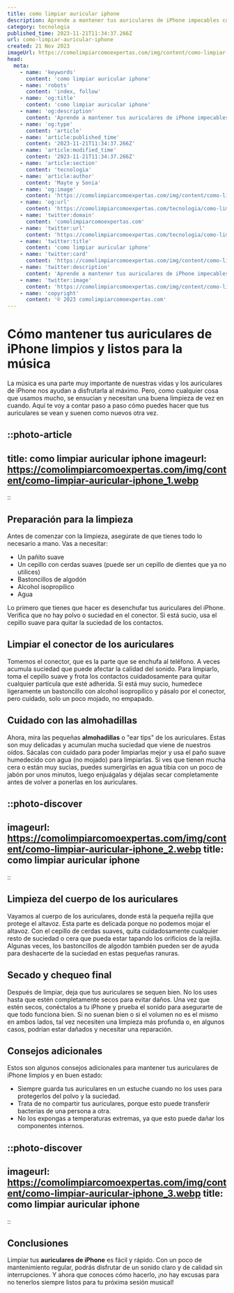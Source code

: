```yaml
---
title: como limpiar auricular iphone
description: Aprende a mantener tus auriculares de iPhone impecables con nuestros consejos efectivos y seguros de limpieza. ¡Optimiza su funcionamiento ahora!
category: tecnologia
published_time: 2023-11-21T11:34:37.266Z
url: como-limpiar-auricular-iphone
created: 21 Nov 2023
imageUrl: https://comolimpiarcomoexpertas.com/img/content/como-limpiar-auricular-iphone_1.webp
head:
  meta:
    - name: 'keywords'
      content: 'como limpiar auricular iphone'
    - name: 'robots'
      content: 'index, follow'
    - name: 'og:title'
      content: 'como limpiar auricular iphone'
    - name: 'og:description'
      content: 'Aprende a mantener tus auriculares de iPhone impecables con nuestros consejos efectivos y seguros de limpieza. ¡Optimiza su funcionamiento ahora!'
    - name: 'og:type'
      content: 'article'
    - name: 'article:published_time'
      content: '2023-11-21T11:34:37.266Z'
    - name: 'article:modified_time'
      content: '2023-11-21T11:34:37.266Z'
    - name: 'article:section'
      content: 'tecnologia'
    - name: 'article:author'
      content: 'Mayte y Sonia'
    - name: 'og:image'
      content: 'https://comolimpiarcomoexpertas.com/img/content/como-limpiar-auricular-iphone_3.webp'
    - name: 'og:url'
      content: 'https://comolimpiarcomoexpertas.com/tecnologia/como-limpiar-auricular-iphone'
    - name: 'twitter:domain'
      content: 'comolimpiarcomoexpertas.com'
    - name: 'twitter:url'
      content: 'https://comolimpiarcomoexpertas.com/tecnologia/como-limpiar-auricular-iphone'
    - name: 'twitter:title'
      content: 'como limpiar auricular iphone'
    - name: 'twitter:card'
      content: 'https://comolimpiarcomoexpertas.com/img/content/como-limpiar-auricular-iphone_3.webp'
    - name: 'twitter:description'
      content: 'Aprende a mantener tus auriculares de iPhone impecables con nuestros consejos efectivos y seguros de limpieza. ¡Optimiza su funcionamiento ahora!'
    - name: 'twitter:image'
      content: 'https://comolimpiarcomoexpertas.com/img/content/como-limpiar-auricular-iphone_3.webp'
    - name: 'copyright'
      content: '© 2023 comolimpiarcomoexpertas.com'
---
```

# Cómo mantener tus auriculares de iPhone limpios y listos para la música

La música es una parte muy importante de nuestras vidas y los auriculares de iPhone nos ayudan a disfrutarla al máximo. Pero, como cualquier cosa que usamos mucho, se ensucian y necesitan una buena limpieza de vez en cuando. Aquí te voy a contar paso a paso cómo puedes hacer que tus auriculares se vean y suenen como nuevos otra vez.

::photo-article
---
title: como limpiar auricular iphone
imageurl: https://comolimpiarcomoexpertas.com/img/content/como-limpiar-auricular-iphone_1.webp
---
::

## Preparación para la limpieza

Antes de comenzar con la limpieza, asegúrate de que tienes todo lo necesario a mano. Vas a necesitar:

- Un pañito suave
- Un cepillo con cerdas suaves (puede ser un cepillo de dientes que ya no utilices)
- Bastoncillos de algodón
- Alcohol isopropílico
- Agua

Lo primero que tienes que hacer es desenchufar tus auriculares del iPhone. Verifica que no hay polvo o suciedad en el conector. Si está sucio, usa el cepillo suave para quitar la suciedad de los contactos.

## Limpiar el conector de los auriculares

Tomemos el conector, que es la parte que se enchufa al teléfono. A veces acumula suciedad que puede afectar la calidad del sonido. Para limpiarlo, toma el cepillo suave y frota los contactos cuidadosamente para quitar cualquier partícula que esté adherida. Si está muy sucio, humedece ligeramente un bastoncillo con alcohol isopropílico y pásalo por el conector, pero cuidado, solo un poco mojado, no empapado.

## Cuidado con las almohadillas

Ahora, mira las pequeñas **almohadillas** o "ear tips" de los auriculares. Estas son muy delicadas y acumulan mucha suciedad que viene de nuestros oídos. Sácalas con cuidado para poder limpiarlas mejor y usa el paño suave humedecido con agua (no mojado) para limpiarlas. Si ves que tienen mucha cera o están muy sucias, puedes sumergirlas en agua tibia con un poco de jabón por unos minutos, luego enjuágalas y déjalas secar completamente antes de volver a ponerlas en los auriculares.


::photo-discover
---
imageurl: https://comolimpiarcomoexpertas.com/img/content/como-limpiar-auricular-iphone_2.webp
title: como limpiar auricular iphone
---
::

## Limpieza del cuerpo de los auriculares

Vayamos al cuerpo de los auriculares, donde está la pequeña rejilla que protege el altavoz. Esta parte es delicada porque no podemos mojar el altavoz. Con el cepillo de cerdas suaves, quita cuidadosamente cualquier resto de suciedad o cera que pueda estar tapando los orificios de la rejilla. Algunas veces, los bastoncillos de algodón también pueden ser de ayuda para deshacerte de la suciedad en estas pequeñas ranuras.

## Secado y chequeo final

Después de limpiar, deja que tus auriculares se sequen bien. No los uses hasta que estén completamente secos para evitar daños. Una vez que estén secos, conéctalos a tu iPhone y prueba el sonido para asegurarte de que todo funciona bien. Si no suenan bien o si el volumen no es el mismo en ambos lados, tal vez necesiten una limpieza más profunda o, en algunos casos, podrían estar dañados y necesitar una reparación.

## Consejos adicionales

Estos son algunos consejos adicionales para mantener tus auriculares de iPhone limpios y en buen estado:

- Siempre guarda tus auriculares en un estuche cuando no los uses para protegerlos del polvo y la suciedad.
- Trata de no compartir tus auriculares, porque esto puede transferir bacterias de una persona a otra.
- No los expongas a temperaturas extremas, ya que esto puede dañar los componentes internos.


::photo-discover
---
imageurl: https://comolimpiarcomoexpertas.com/img/content/como-limpiar-auricular-iphone_3.webp
title: como limpiar auricular iphone
---
::

## Conclusiones

Limpiar tus **auriculares de iPhone** es fácil y rápido. Con un poco de mantenimiento regular, podrás disfrutar de un sonido claro y de calidad sin interrupciones. Y ahora que conoces cómo hacerlo, ¡no hay excusas para no tenerlos siempre listos para tu próxima sesión musical!